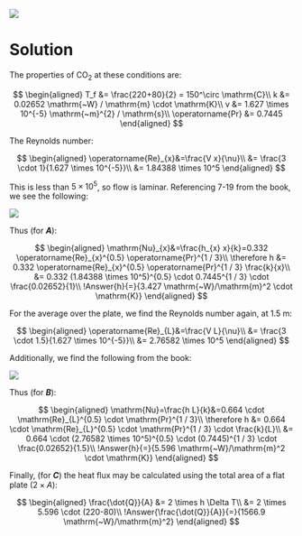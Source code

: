 ![](!imgdir/9559920aae8a3997bc4dce6c14f2b2182859fd58.png)

# Solution

The properties of $\mathrm{CO}_2$ at these conditions are:

$$
\begin{aligned}
    T_f &= \frac{220+80}{2} = 150^\circ \mathrm{C}\\
    k &= 0.02652 \mathrm{~W} / \mathrm{m} \cdot \mathrm{K}\\
    v &= 1.627 \times 10^{-5} \mathrm{~m}^{2} / \mathrm{s}\\
    \operatorname{Pr} &= 0.7445 
\end{aligned}
$$

The Reynolds number:

$$
\begin{aligned}
    \operatorname{Re}_{x}&=\frac{V x}{\nu}\\
    &= \frac{3 \cdot 1}{1.627 \times 10^{-5}}\\
    &= 1.84388 \times 10^5
\end{aligned}
$$

This is less than $5\times 10^5$, so flow is laminar.
Referencing 7-19 from the book, we see the following:

![](!imgdir/fb12f549185c86f2f78e5d651a7283618b77b9d3.png)

Thus (for ***A***):

$$
\begin{aligned}
    \mathrm{Nu}_{x}&=\frac{h_{x} x}{k}=0.332 \operatorname{Re}_{x}^{0.5} \operatorname{Pr}^{1 / 3}\\
    \therefore h &= 0.332 \operatorname{Re}_{x}^{0.5} \operatorname{Pr}^{1 / 3} \frac{k}{x}\\
    &= 0.332 (1.84388 \times 10^5)^{0.5} \cdot 0.7445^{1 / 3} \cdot \frac{0.02652}{1}\\
    !Answer{h}{=}{3.427 \mathrm{~W}/\mathrm{m}^2 \cdot \mathrm{K}}
\end{aligned}
$$

For the average over the plate, we find the Reynolds number again, at $1.5\mathrm{~m}$:

$$
\begin{aligned}
    \operatorname{Re}_{L}&=\frac{V L}{\nu}\\
    &= \frac{3 \cdot 1.5}{1.627 \times 10^{-5}}\\
    &= 2.76582 \times 10^5
\end{aligned}
$$

Additionally, we find the following from the book:

![](!imgdir/9a11024825ce6f2b2cdbd2fcd8bfba3c075fddc0.png)

Thus (for ***B***):

$$
\begin{aligned}
    \mathrm{Nu}=\frac{h L}{k}&=0.664 \cdot \mathrm{Re}_{L}^{0.5} \cdot \mathrm{Pr}^{1 / 3}\\
    \therefore h &= 0.664 \cdot \mathrm{Re}_{L}^{0.5} \cdot \mathrm{Pr}^{1 / 3} \cdot \frac{k}{L}\\
    &= 0.664 \cdot (2.76582 \times 10^5)^{0.5} \cdot (0.7445)^{1 / 3} \cdot \frac{0.02652}{1.5}\\
    !Answer{h}{=}{5.596 \mathrm{~W}/\mathrm{m}^2 \cdot \mathrm{K}}
\end{aligned}
$$

Finally, (for ***C***) the heat flux may be calculated using the total area of a flat plate ($2\times A$):

$$
\begin{aligned}
    \frac{\dot{Q}}{A} &= 2 \times h \Delta T\\
    &= 2 \times 5.596 \cdot (220-80)\\
    !Answer{\frac{\dot{Q}}{A}}{=}{1566.9 \mathrm{~W}/\mathrm{m}^2}
\end{aligned}
$$
